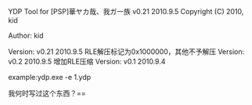 ﻿YDP Tool for [PSP]華ヤカ哉、我ガ一族 v0.21 2010.9.5
Copyright (C) 2010, kid

Author:		kid

Version:	v0.21	2010.9.5	RLE解压标记为0x1000000，其他不予解压
Version:	v0.2	2010.9.5	增加RLE压缩
Version:	v0.1	2010.9.4

example:ydp.exe -e 1.ydp


我何时写过这个东西？==

